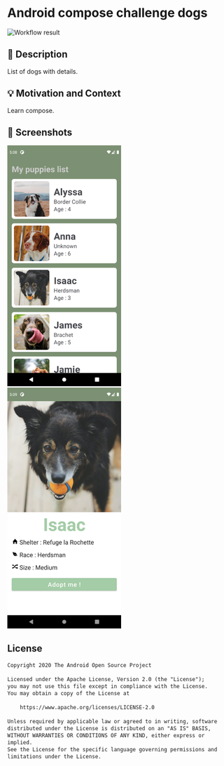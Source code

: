# Android compose challenge dogs

<!--- Replace <OWNER> with your Github Username and <REPOSITORY> with the name of your repository. -->
<!--- You can find both of these in the url bar when you open your repository in github. -->
![Workflow result](https://github.com/PierreFourreau/android-compose-challenge-dogs/workflows/Check/badge.svg)


## :scroll: Description
<!--- Describe your app in one or two sentences -->

List of dogs with details.

## :bulb: Motivation and Context
<!--- Optionally point readers to interesting parts of your submission. -->
<!--- What are you especially proud of? -->

Learn compose.

## :camera_flash: Screenshots
<!-- You can add more screenshots here if you like -->
<img src="/results/screenshot_list.png" width="260">&emsp;<img src="/results/screenshot_details.png" width="260">

## License
```
Copyright 2020 The Android Open Source Project

Licensed under the Apache License, Version 2.0 (the "License");
you may not use this file except in compliance with the License.
You may obtain a copy of the License at

    https://www.apache.org/licenses/LICENSE-2.0

Unless required by applicable law or agreed to in writing, software
distributed under the License is distributed on an "AS IS" BASIS,
WITHOUT WARRANTIES OR CONDITIONS OF ANY KIND, either express or implied.
See the License for the specific language governing permissions and
limitations under the License.
```